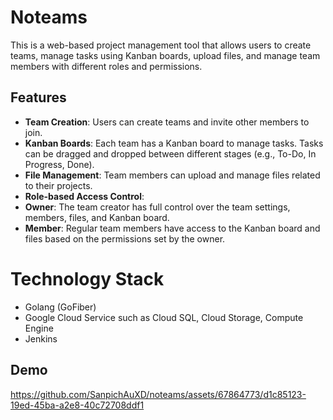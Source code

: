 # Noteams

This is a web-based project management tool that allows users to create teams, manage tasks using Kanban boards, upload files, and manage team members with different roles and permissions.

## Features

- **Team Creation**: Users can create teams and invite other members to join.
- **Kanban Boards**: Each team has a Kanban board to manage tasks. Tasks can be dragged and dropped between different stages (e.g., To-Do, In Progress, Done).
- **File Management**: Team members can upload and manage files related to their projects.
- **Role-based Access Control**:
 - **Owner**: The team creator has full control over the team settings, members, files, and Kanban board.
 - **Member**: Regular team members have access to the Kanban board and files based on the permissions set by the owner.

# Technology Stack
- Golang (GoFiber)
- Google Cloud Service such as Cloud SQL, Cloud Storage, Compute Engine
- Jenkins

## Demo
https://github.com/SanpichAuXD/noteams/assets/67864773/d1c85123-19ed-45ba-a2e8-40c72708ddf1




